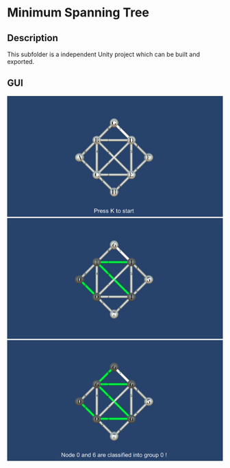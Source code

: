 # Minimum Spanning Tree

## Description

This subfolder is a independent Unity project which can be built and exported.

## GUI

![Practical 3 Screenshot 1](../img/practical_3_01.png)
![Practical 3 Screenshot 2](../img/practical_3_02.png)
![Practical 3 Screenshot 3](../img/practical_3_03.png)
